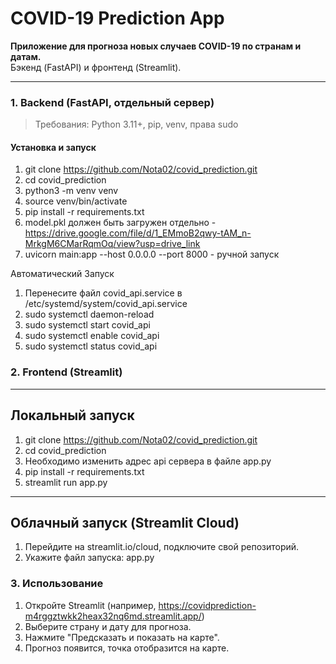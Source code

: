 # COVID-19 Prediction App

**Приложение для прогноза новых случаев COVID-19 по странам и датам.**  
Бэкенд (FastAPI) и фронтенд (Streamlit).

---

### 1. Backend (FastAPI, отдельный сервер)

> Требования: Python 3.11+, pip, venv, права sudo

#### Установка и запуск 

1) git clone https://github.com/Nota02/covid_prediction.git
2) cd covid_prediction
3) python3 -m venv venv
4) source venv/bin/activate
5) pip install -r requirements.txt
6) model.pkl должен быть загружен отдельно - https://drive.google.com/file/d/1_EMmoB2qwy-tAM_n-MrkgM6CMarRqmOq/view?usp=drive_link 
7) uvicorn main:app --host 0.0.0.0 --port 8000 - ручной запуск

Автоматический Запуск
1) Перенесите файл covid_api.service в /etc/systemd/system/covid_api.service 
2) sudo systemctl daemon-reload
3) sudo systemctl start covid_api
4) sudo systemctl enable covid_api
5) sudo systemctl status covid_api

### 2. Frontend (Streamlit)
--------------
Локальный запуск
--------------
1) git clone https://github.com/Nota02/covid_prediction.git
2) cd covid_prediction
3) Необходимо изменить адрес api сервера в файле app.py
4) pip install -r requirements.txt
5) streamlit run app.py
--------------
Облачный запуск (Streamlit Cloud)
--------------
1) Перейдите на streamlit.io/cloud, подключите свой репозиторий.
2) Укажите файл запуска: app.py

### 3. Использование
1) Откройте Streamlit (например, https://covidprediction-m4rggztwkk2heax32nq6md.streamlit.app/)
2) Выберите страну и дату для прогноза.
3) Нажмите "Предсказать и показать на карте".
4) Прогноз появится, точка отобразится на карте.



